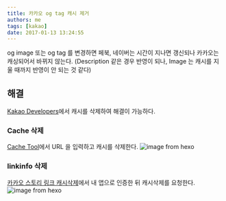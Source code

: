 ```yaml
---
title: 카카오 og tag 캐시 제거
authors: me
tags: [kakao]
date: 2017-01-13 13:24:55
---
```


og image 또는 og tag 를 변경하면 페북, 네이버는 시간이 지나면 갱신되나 카카오는 캐싱되어서 바뀌지 않는다.
(Description 같은 경우 반영이 되나, Image 는 캐시를 지울 때까지 반영이 안 되는 것 같다)

## 해결

[Kakao Developers](https://developers.kakao.com/)에서 캐시를 삭제하여 해결이 가능하다.

### Cache 삭제

[Cache Tool](https://developers.kakao.com/docs/cache)에서 URL 을 입력하고 캐시를 삭제한다.
![image from hexo](https://i.imgur.com/vu3jbb5.png)

### linkinfo 삭제

[카카오 스토리 링크 캐시삭제](https://dev.kakao.com/docs/restapi/tool#story-api#/v1/api/story/linkinfo)에서 내 앱으로 인증한 뒤 캐시삭제를 요청한다.
![image from hexo](https://i.imgur.com/c4WfaXn.png)
